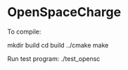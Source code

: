 # OpenSpaceCharge

To compile:

mkdir build
cd build
../cmake
make

Run test program:
./test_opensc
